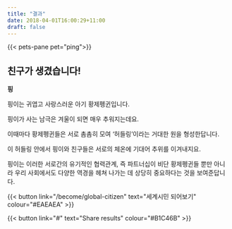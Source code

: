 ```yaml
---
title: "결과"
date: 2018-04-01T16:00:29+11:00
draft: false
---
```


{{< pets-pane pet="ping">}}

친구가 생겼습니다!
---

**핑**

핑이는 귀엽고 사랑스러운 아기 황제펭귄입니다. 

핑이가 사는 남극은 겨울이 되면 매우 추워지는데요. 

이때마다 황제펭귄들은 서로 촘촘히 모여 ‘허들링’이라는 거대한 원을 형성한답니다. 

이 허들링 안에서 핑이와 친구들은 서로의 체온에 기대어 추위를 이겨내지요. 

핑이는 이러한 서로간의 유기적인 협력관계, 즉 파트너십이 비단 황제펭귄들 뿐만 아니라 우리 사회에서도 다양한 역경을 헤쳐 나가는 데 상당히 중요하다는 것을 보여준답니다.


{{< button link="/become/global-citizen" text="세계시민 되어보기" colour="#EAEAEA" >}}

{{< button link="#" text="Share results" colour="#B1C46B" >}}